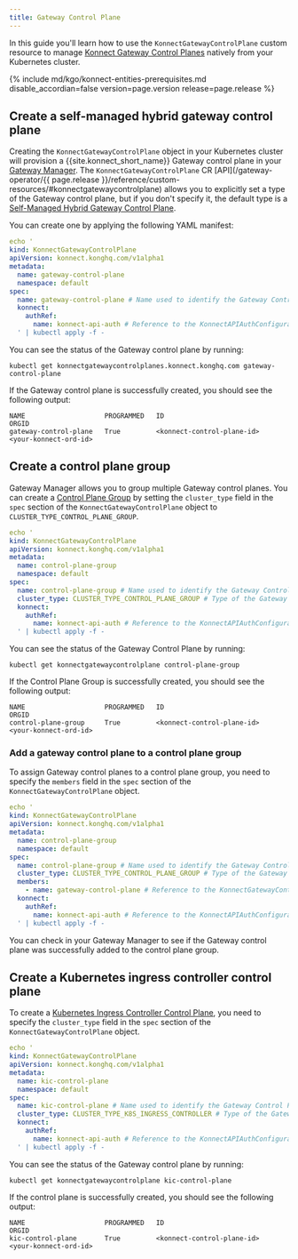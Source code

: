 ```yaml
---
title: Gateway Control Plane
---
```


In this guide you'll learn how to use the `KonnectGatewayControlPlane` custom resource to
manage [Konnect Gateway Control
Planes](/konnect/gateway-manager/#control-planes) natively from your Kubernetes cluster.

{% include md/kgo/konnect-entities-prerequisites.md disable_accordian=false version=page.version release=page.release %}

## Create a self-managed hybrid gateway control plane

Creating the `KonnectGatewayControlPlane` object in your Kubernetes cluster will provision a {{site.konnect_short_name}} Gateway
control plane in your [Gateway Manager](/konnect/gateway-manager). The `KonnectGatewayControlPlane` CR
[API](/gateway-operator/{{ page.release }}/reference/custom-resources/#konnectgatewaycontrolplane) allows you to
explicitly set a type of the Gateway control plane, but if you don't specify it, the default type is
a [Self-Managed Hybrid
Gateway Control Plane](/konnect/gateway-manager/#kong-gateway-control-planes).

You can create one by applying the following YAML manifest:

```yaml
echo '
kind: KonnectGatewayControlPlane
apiVersion: konnect.konghq.com/v1alpha1
metadata:
  name: gateway-control-plane
  namespace: default
spec:
  name: gateway-control-plane # Name used to identify the Gateway Control Plane in Konnect
  konnect:
    authRef:
      name: konnect-api-auth # Reference to the KonnectAPIAuthConfiguration object
  ' | kubectl apply -f -
```

You can see the status of the Gateway control plane by running:

```shell
kubectl get konnectgatewaycontrolplanes.konnect.konghq.com gateway-control-plane
```

If the Gateway control plane is successfully created, you should see the following output:

```shell
NAME                    PROGRAMMED   ID                                     ORGID
gateway-control-plane   True         <konnect-control-plane-id>             <your-konnect-ord-id>
```

## Create a control plane group

Gateway Manager allows you to group multiple Gateway control planes. You can create
a [Control Plane Group](/konnect/gateway-manager/#control-plane-groups) by setting the `cluster_type`
field in the `spec` section of the `KonnectGatewayControlPlane` object to `CLUSTER_TYPE_CONTROL_PLANE_GROUP`.

```yaml
echo '
kind: KonnectGatewayControlPlane
apiVersion: konnect.konghq.com/v1alpha1
metadata:
  name: control-plane-group
  namespace: default
spec:
  name: control-plane-group # Name used to identify the Gateway Control Plane in Konnect
  cluster_type: CLUSTER_TYPE_CONTROL_PLANE_GROUP # Type of the Gateway Control Plane
  konnect:
    authRef:
      name: konnect-api-auth # Reference to the KonnectAPIAuthConfiguration object
  ' | kubectl apply -f -
```

You can see the status of the Gateway Control Plane by running:

```shell
kubectl get konnectgatewaycontrolplane control-plane-group
```

If the Control Plane Group is successfully created, you should see the following output:

```shell
NAME                    PROGRAMMED   ID                                     ORGID
control-plane-group     True         <konnect-control-plane-id>             <your-konnect-ord-id>
```

### Add a gateway control plane to a control plane group

To assign Gateway control planes to a control plane group, you need to specify the `members` field in the `spec` section of the `KonnectGatewayControlPlane` object.

```yaml
echo '
kind: KonnectGatewayControlPlane
apiVersion: konnect.konghq.com/v1alpha1
metadata:
  name: control-plane-group
  namespace: default
spec:
  name: control-plane-group # Name used to identify the Gateway Control Plane in Konnect
  cluster_type: CLUSTER_TYPE_CONTROL_PLANE_GROUP # Type of the Gateway Control Plane
  members:
    - name: gateway-control-plane # Reference to the KonnectGatewayControlPlane object
  konnect:
    authRef:
      name: konnect-api-auth # Reference to the KonnectAPIAuthConfiguration object
  ' | kubectl apply -f -
```

You can check in your Gateway Manager to see if the Gateway control plane was successfully added to the control plane group.

## Create a Kubernetes ingress controller control plane

To create a [Kubernetes Ingress Controller Control Plane](/konnect/gateway-manager/kic/), you need to specify the
`cluster_type` field in the `spec` section of
the `KonnectGatewayControlPlane` object.

```yaml
echo '
kind: KonnectGatewayControlPlane
apiVersion: konnect.konghq.com/v1alpha1
metadata:
  name: kic-control-plane
  namespace: default
spec:
  name: kic-control-plane # Name used to identify the Gateway Control Plane in Konnect
  cluster_type: CLUSTER_TYPE_K8S_INGRESS_CONTROLLER # Type of the Gateway Control Plane
  konnect:
    authRef:
      name: konnect-api-auth # Reference to the KonnectAPIAuthConfiguration object
  ' | kubectl apply -f -
```

You can see the status of the Gateway control plane by running:

```shell
kubectl get konnectgatewaycontrolplane kic-control-plane
```

If the control plane is successfully created, you should see the following output:

```shell
NAME                    PROGRAMMED   ID                                     ORGID
kic-control-plane       True         <konnect-control-plane-id>             <your-konnect-ord-id>
```
